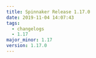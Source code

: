 ```yaml
---
title: Spinnaker Release 1.17.0
date: 2019-11-04 14:07:43
tags:
  - changelogs
  - 1.17
major_minor: 1.17
version: 1.17.0
---
```


<script src="https://gist.github.com/spinnaker-release/d020714e9190763f27e35701e14c6bc1.js?file=1.17.0.md"></script>
